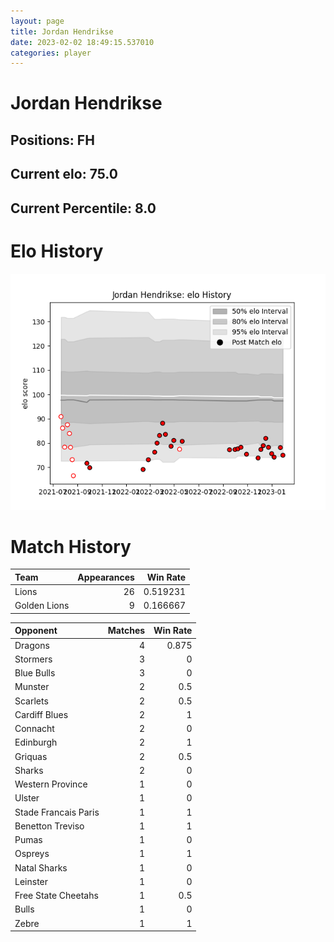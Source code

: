 ```yaml
---  
layout: page  
title: Jordan Hendrikse  
date: 2023-02-02 18:49:15.537010  
categories: player  
---
```

# Jordan Hendrikse

## Positions: FH

## Current elo: 75.0

## Current Percentile: 8.0

# Elo History


![elo history](history_JordanHendrikse.png)
# Match History


| Team         |   Appearances |   Win Rate |
|:-------------|--------------:|-----------:|
| Lions        |            26 |   0.519231 |
| Golden Lions |             9 |   0.166667 |

| Opponent             |   Matches |   Win Rate |
|:---------------------|----------:|-----------:|
| Dragons              |         4 |      0.875 |
| Stormers             |         3 |      0     |
| Blue Bulls           |         3 |      0     |
| Munster              |         2 |      0.5   |
| Scarlets             |         2 |      0.5   |
| Cardiff Blues        |         2 |      1     |
| Connacht             |         2 |      0     |
| Edinburgh            |         2 |      1     |
| Griquas              |         2 |      0.5   |
| Sharks               |         2 |      0     |
| Western Province     |         1 |      0     |
| Ulster               |         1 |      0     |
| Stade Francais Paris |         1 |      1     |
| Benetton Treviso     |         1 |      1     |
| Pumas                |         1 |      0     |
| Ospreys              |         1 |      1     |
| Natal Sharks         |         1 |      0     |
| Leinster             |         1 |      0     |
| Free State Cheetahs  |         1 |      0.5   |
| Bulls                |         1 |      0     |
| Zebre                |         1 |      1     |